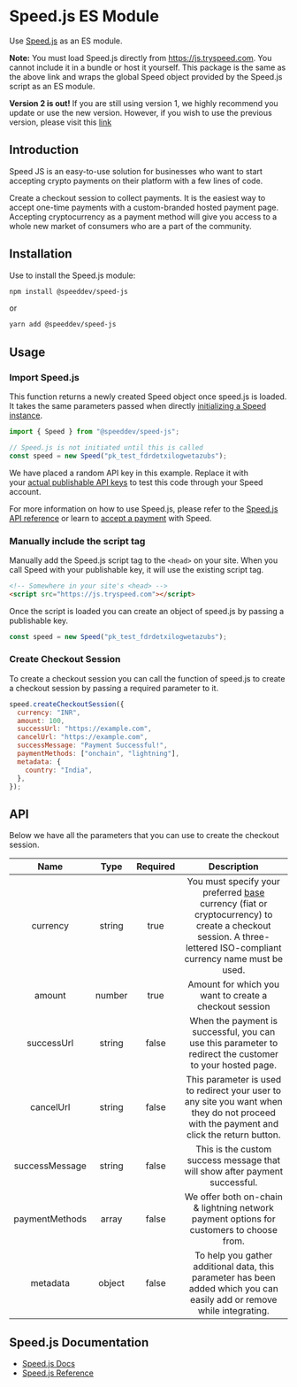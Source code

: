 # Speed.js ES Module

Use [Speed.js](https://www.speed.dev/docs/speedjs) as an ES module.

**Note:** You must load Speed.js directly from https://js.tryspeed.com. You cannot include it in a bundle or host it yourself. This package is the same as the above link and wraps the global Speed object provided by the Speed.js script as an ES module.

**Version 2 is out!** If you are still using version 1, we highly recommend you update or use the new version. However, if you wish to use the previous version, please visit this [link](https://www.npmjs.com/package/@speeddev/speed-js?activeTab=versions)

## Introduction

Speed JS is an easy-to-use solution for businesses who want to start accepting crypto payments on their platform with a few lines of code.

Create a checkout session to collect payments. It is the easiest way to accept one-time payments with a custom-branded hosted payment page. Accepting cryptocurrency as a payment method will give you access to a whole new market of consumers who are a part of the community.

## Installation

Use to install the Speed.js module:

```sh
npm install @speeddev/speed-js
```

or

```sh
yarn add @speeddev/speed-js
```

## Usage

### Import Speed.js

This function returns a newly created Speed object once speed.js is loaded. It takes the same parameters passed when directly [initializing a Speed instance](https://www.speed.dev/docs/initializing-speedjs).

```javascript
import { Speed } from "@speeddev/speed-js";

// Speed.js is not initiated until this is called
const speed = new Speed("pk_test_fdrdetxilogwetazubs");
```

We have placed a random API key in this example. Replace it with your [actual publishable API keys](https://www.speed.dev/docs/keys) to test this code through your Speed account.

For more information on how to use Speed.js, please refer to the [Speed.js API reference](https://www.speed.dev/reference/introduction) or learn to [accept a payment](https://www.speed.dev/docs/overview) with Speed.

### Manually include the script tag

Manually add the Speed.js script tag to the `<head>` on your site. When you call Speed with your publishable key, it will use the existing script tag.

```html
<!-- Somewhere in your site's <head> -->
<script src="https://js.tryspeed.com"></script>
```

Once the script is loaded you can create an object of speed.js by passing a publishable key.

```javascript
const speed = new Speed("pk_test_fdrdetxilogwetazubs");
```

### Create Checkout Session

To create a checkout session you can call the function of speed.js to create a checkout session by passing a required parameter to it.

```javascript
speed.createCheckoutSession({
  currency: "INR",
  amount: 100,
  successUrl: "https://example.com",
  cancelUrl: "https://example.com",
  successMessage: "Payment Successful!",
  paymentMethods: ["onchain", "lightning"],
  metadata: {
    country: "India",
  },
});
```

## API

Below we have all the parameters that you can use to create the checkout session.

|      Name      |  Type  | Required |                                                                                                      Description                                                                                                      |
| :------------: | :----: | :------: | :-------------------------------------------------------------------------------------------------------------------------------------------------------------------------------------------------------------------: |
|    currency    | string |   true   | You must specify your preferred [base](https://www.speed.dev/reference/enum-base-currency) currency (fiat or cryptocurrency) to create a checkout session. A three-lettered ISO-compliant currency name must be used. |
|     amount     | number |   true   |                                                                                Amount for which you want to create a checkout session                                                                                 |
|   successUrl   | string |  false   |                                                       When the payment is successful, you can use this parameter to redirect the customer to your hosted page.                                                        |
|   cancelUrl    | string |  false   |                                       This parameter is used to redirect your user to any site you want when they do not proceed with the payment and click the return button.                                        |
| successMessage | string |  false   |                                                                      This is the custom success message that will show after payment successful.                                                                      |
| paymentMethods | array  |  false   |                                                               We offer both on-chain & lightning network payment options for customers to choose from.                                                                |
|    metadata    | object |  false   |                                                To help you gather additional data, this parameter has been added which you can easily add or remove while integrating.                                                |

## Speed.js Documentation

- [Speed.js Docs](https://www.speed.dev/docs/speedjs)
- [Speed.js Reference](https://www.speed.dev/docs/speedjs-checkout-session)
